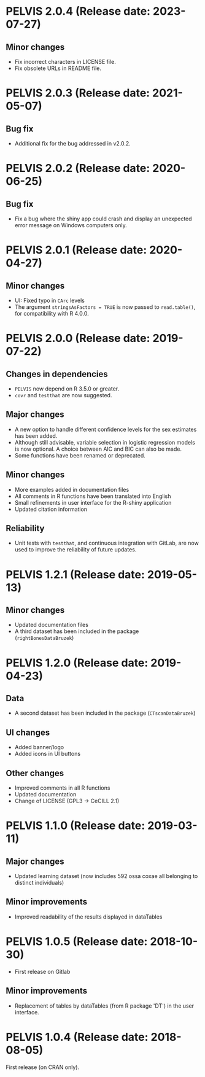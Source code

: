 # PELVIS 2.0.4 (Release date: 2023-07-27)

## Minor changes
* Fix incorrect characters in LICENSE file.
* Fix obsolete URLs in README file.

# PELVIS 2.0.3 (Release date: 2021-05-07)

## Bug fix
* Additional fix for the bug addressed in v2.0.2.

# PELVIS 2.0.2 (Release date: 2020-06-25)

## Bug fix
* Fix a bug where the shiny app could crash and display an unexpected error message on Windows computers only.

# PELVIS 2.0.1 (Release date: 2020-04-27)

## Minor changes
* UI: Fixed typo in `CArc` levels
* The argument `stringsAsFactors = TRUE` is now passed to `read.table()`, for compatibility with R 4.0.0.

# PELVIS 2.0.0 (Release date: 2019-07-22)

## Changes in dependencies
* `PELVIS` now depend on R 3.5.0 or greater.
* `covr` and `testthat` are now suggested.

## Major changes
* A new option to handle different confidence levels for the sex estimates has been added.
* Although still advisable, variable selection in logistic regression models is now optional. A choice between AIC and BIC can also be made.
* Some functions have been renamed or deprecated.

## Minor changes
* More examples added in documentation files
* All comments in R functions have been translated into English
* Small refinements in user interface for the R-shiny application
* Updated citation information

## Reliability
* Unit tests with `testthat`, and continuous integration with GitLab, are now used to improve the reliability of future updates.

# PELVIS 1.2.1 (Release date: 2019-05-13)

## Minor changes

* Updated documentation files
* A third dataset has been included in the package (`rightBonesDataBruzek`)

# PELVIS 1.2.0 (Release date: 2019-04-23)

## Data

* A second dataset has been included in the package (`CTscanDataBruzek`)

## UI changes

* Added banner/logo
* Added icons in UI buttons

## Other changes

* Improved comments in all R functions
* Updated documentation
* Change of LICENSE (GPL3 -> CeCILL 2.1)


# PELVIS 1.1.0 (Release date: 2019-03-11)

## Major changes

* Updated learning dataset (now includes 592 ossa coxae all belonging to distinct individuals)

## Minor improvements

* Improved readability of the results displayed in dataTables


# PELVIS 1.0.5 (Release date: 2018-10-30)

* First release on Gitlab

## Minor improvements

* Replacement of tables by dataTables (from R package 'DT') in the user interface.


# PELVIS 1.0.4 (Release date: 2018-08-05)

First release (on CRAN only).
